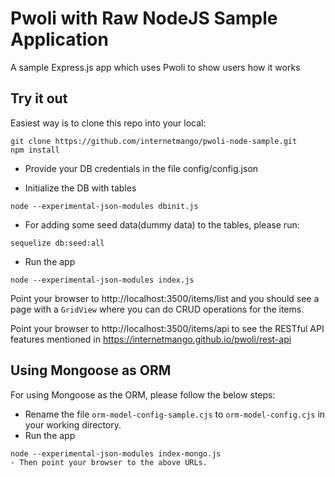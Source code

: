 # Pwoli with Raw NodeJS Sample Application

A sample Express.js app which uses Pwoli to show users how it works

## Try it out

Easiest way is to clone this repo into your local:

```
git clone https://github.com/internetmango/pwoli-node-sample.git
npm install
```

- Provide your DB credentials in the file config/config.json

- Initialize the DB with tables

```
node --experimental-json-modules dbinit.js
```
- For adding some seed data(dummy data) to the tables, please run:

```
sequelize db:seed:all
```
- Run the app
```
node --experimental-json-modules index.js
```

Point your browser to http://localhost:3500/items/list and you should see a page with a `GridView` where you can do CRUD operations for the items.

Point your browser to http://localhost:3500/items/api to see the RESTful API features mentioned in https://internetmango.github.io/pwoli/rest-api

## Using Mongoose as ORM

For using Mongoose as the ORM, please follow the below steps:
- Rename the file `orm-model-config-sample.cjs` to `orm-model-config.cjs` in your working directory.
- Run the app
```
node --experimental-json-modules index-mongo.js
- Then point your browser to the above URLs.